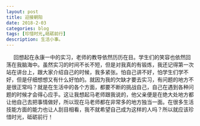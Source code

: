 ```yaml
---
layout: post
title: 迎接朝阳
date: 2018-2-03
categories: blog
tags: [珍惜时光,砥砺前行]
description: 生活小事。
---
```

      回想起在永康一中的实习，老师的教导依然历历在目。学生们的笑容也依然回荡在我脑海中。虽然实习的时间不长不短，但是对我真的有锻炼，我还记得第一次站在讲台上，跟大家介绍自己的时候，我多紧张。怕自己讲不好，怕学生们学不好，但是仔细想想又有什么好怕的。就因为我的欠缺才要去实习，有问题的地方不是很正常吗？就是在生活中的各个方面，都要不断的挑战自己，自己在遇到各种问题的时候才会得心应手。这让我想起马老师跟我说的，他父亲便是在绝大处地方都让他自己去把事情做好，所以现在马老师都在非常多的地方独当一面。在很多生活技能方面的能力也让人刮目相看，我不就希望自己成为这样的人吗？所以就应该珍惜时光，砥砺前行！
